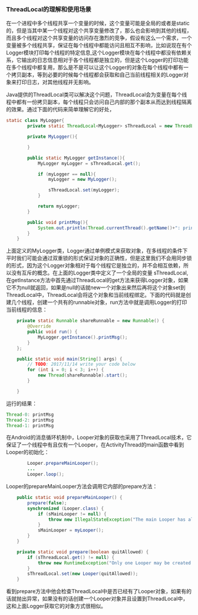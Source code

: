 ### ThreadLocal的理解和使用场景
在一个进程中多个线程共享一个变量的时候，这个变量可能是全局的或者是static的，但是当其中某一个线程对这个共享变量修改了，那么也会影响到其他的线程，而且多个线程对这个共享变量的访问存在激烈的竞争，假设有这么一个需求，一个变量被多个线程共享，保证在每个线程中都能访问且相互不影响，比如说现在有个Logger模块打印每个线程的特定信息,这个Logger模块在每个线程中都没有依赖关系，它输出的日志信息相对于各个线程都是独立的，但是这个Logger的打印功能在多个线程中都复用，那么是不是可以让这个Logger的对象在每个线程中都有一个拷贝副本，等到必要的时候每个线程都会获取和自己当前线程相关的Logger对象来打印日志，对其他线程并无影响。

Java提供的ThreadLocal类可以解决这个问题，ThreadLocal会为变量在每个线程中都有一份拷贝副本，每个线程只会访问自己内部的那个副本从而达到线程隔离的效果。通过下面的代码来简单理解它的好处，

```java
static class MyLogger{
        private static ThreadLocal<MyLogger> sThreadLocal = new ThreadLocal<MyLogger>();

        private MyLogger(){

        }

        public static MyLogger getInstance(){
            MyLogger myLogger = sThreadLocal.get();

            if (myLogger == null){
                myLogger = new MyLogger();

                sThreadLocal.set(myLogger);
            }

            return myLogger;
        }

        public void printMsg(){
            System.out.println(Thread.currentThread().getName()+": printMsg");
        }
    }

```
上面定义的MyLogger类，Logger通过单例模式来获取对象，在多线程的条件下平时我们可能会通过双重锁的形式保证对象的正确性，但是这里我们不会用同步锁的形式，因为这个Logger对象相对于每个线程它是独立的，并不会相互依赖，所以没有互斥的概念。在上面的Logger类中定义了一个全局的变量 sThreadLocal,在getInstance方法中首先通过ThreadLocal的get方法来获得Logger对象，如果它不为null就返回，如果是null的话就new一个对象出来然后再将这个对象set到ThreadLocal中，ThreadLocal会将这个对象和当前线程绑定。下面的代码就是创建几个线程，创建一个共有的runnable对象，run方法中就是调用Logger的打印当前线程的信息：

```java
    private static Runnable shareRunnable = new Runnable() {
        @Override
        public void run() {
            MyLogger.getInstance().printMsg();
        }
    };

    public static void main(String[] args) {
        // TODO: 2017/11/14 write your code below
        for (int i = 0; i < 3; i++) {
            new Thread(shareRunnable).start();
        }

    }

```
运行的结果：

```java
Thread-0: printMsg
Thread-2: printMsg
Thread-1: printMsg
```

在Android的消息循环机制中，Looper对象的获取也采用了ThreadLocal技术，它保证了一个线程中有且仅有一个Looper，在ActivityThread的main函数中看到Looper的初始化：
```java
        Looper.prepareMainLooper();
        ...
        Looper.loop();

```
Looper的prepareMainLooper方法会调用它内部的prepare方法：
```java
    public static void prepareMainLooper() {
        prepare(false);
        synchronized (Looper.class) {
            if (sMainLooper != null) {
                throw new IllegalStateException("The main Looper has already been prepared.");
            }
            sMainLooper = myLooper();
        }
    }

    private static void prepare(boolean quitAllowed) {
        if (sThreadLocal.get() != null) {
            throw new RuntimeException("Only one Looper may be created per thread");
        }
        sThreadLocal.set(new Looper(quitAllowed));
    }
```
看到prepare方法中他会检查ThreadLocal中是否已经有了Looper对象，如果有的话就抛出异常，如果没有的话创建一个Looper对象并且设置到ThreadLocal中，这和上面Logger获取它的对象方式很相似。
